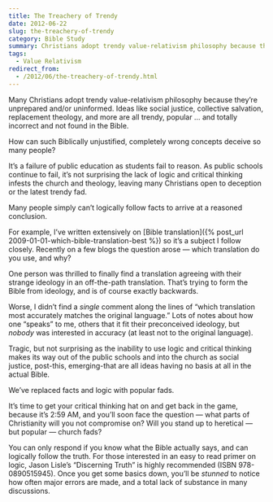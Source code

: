 ```yaml
---
title: The Treachery of Trendy
date: 2012-06-22
slug: the-treachery-of-trendy
category: Bible Study
summary: Christians adopt trendy value-relativism philosophy because they’re unprepared and/or uninformed.
tags: 
  - Value Relativism
redirect_from:
  - /2012/06/the-treachery-of-trendy.html
---
```





Many Christians adopt trendy value-relativism philosophy because they’re
unprepared and/or uninformed. Ideas like social justice,
collective salvation, replacement theology,
and more are all trendy, popular … and totally incorrect and not found
in the Bible.

How can such Biblically unjustified, completely wrong concepts deceive
so many people?

It’s a failure of public education
as students fail to reason.
As public schools continue to fail, it’s not surprising the lack of
logic and critical thinking infests the church and theology, leaving
many Christians open to deception or the latest trendy fad.

Many people simply can’t logically follow facts to arrive at a reasoned
conclusion.

For example, I’ve written extensively on [Bible translation]({% post_url 2009-01-01-which-bible-translation-best %})
so it’s a subject I follow closely. Recently on a few blogs the question
arose — which translation do you use, and why?

One person was thrilled to finally find a translation agreeing with
their strange ideology in an off-the-path translation. That’s trying to
form the Bible from ideology, and is of course exactly backwards.

Worse, I didn’t find a *single* comment along the lines of “which
translation most accurately matches the original language.” Lots of
notes about how one “speaks” to me, others that it fit their
preconceived ideology, but *nobody* was interested in accuracy (at least
not to the original language).

Tragic, but not surprising as the inability to use logic and critical
thinking makes its way out of the public schools and into the church as
social justice, post-this, emerging-that are all ideas having no basis
at all in the actual Bible.

We’ve replaced facts and logic with popular fads.

It’s time to get your critical thinking hat on and get back in the game,
because it’s 2:59 AM, and you’ll soon face the question — what parts of
Christianity will you not compromise on? Will you stand up to heretical
— but popular — church fads?

You can only respond if you know what the Bible actually says, and can
logically follow the truth. For those interested in an easy to read
primer on logic, Jason Lisle’s “Discerning Truth” is highly recommended
(ISBN 978-0890515945). Once you get some basics down, you’ll be
*stunned* to notice how often major errors are made, and a total lack of
substance in many discussions.

